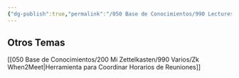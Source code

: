 ```yaml
---
{"dg-publish":true,"permalink":"/050 Base de Conocimientos/990 Lectures Zettel/Zk Lectures Zettel - Otros Temas/","tags":["digitalGarden"]}
---
```


## Otros Temas

[[050 Base de Conocimientos/200  Mi Zettelkasten/990 Varios/Zk When2Meet\|Herramienta para Coordinar Horarios de Reuniones]]

